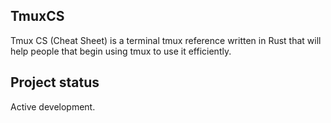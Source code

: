 ## TmuxCS

Tmux CS (Cheat Sheet) is a terminal tmux reference written in Rust that will help people that begin using tmux to use it efficiently. 

## Project status

Active development.
